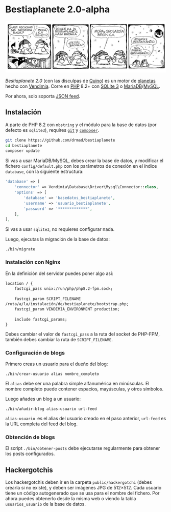 # Bestiaplanete 2.0-alpha

![](public/comic-strip.jpg)

_Bestiaplanete 2.0_ (con las disculpas de [Quino](https://www.quino.com.ar/)) es un motor de [planetas](https://es.wikipedia.org/wiki/Planeta_(agregador)) hecho con [Vendimia](https://vendimia.in/). Corre en [PHP](https://php.net) 8.2+ con [SQLite 3](https://www.sqlite.org/) o [MariaDB](https://mariadb.org/)/[MySQL](https://www.mysql.com/).

Por ahora, solo soporta [JSON feed](https://www.jsonfeed.org/version/1.1/).

## Instalación

A parte de PHP 8.2 con `mbstring` y el módulo para la base de datos (por defecto es `sqlite3`), requires [`git`](https://git-scm.com/) y [`composer`](https://getcomposer.org/).

```bash
git clone https://github.com/drmad/bestiaplanete
cd bestiaplanete
composer update
```

Si vas a usar MariaDB/MySQL, debes crear la base de datos, y modificar el fichero `config/default.php` con los parámetros de conexión en el índice `database`, con la siguiente estructura:

```php
'database' => [
    'connector' => Vendimia\Database\Driver\Mysql\Connector::class,
    'options' => [
        'database' => 'basedatos_bestiaplanete',
        'username' => 'usuario_bestiaplanete',
        'password' => '*************',
    ],
],
```

Si vas a usar `sqlite3`, no requieres configurar nada.

Luego, ejecutas la migración de la base de datos:

```
./bin/migrate
```

### Instalación con Nginx

En la definición del servidor puedes poner algo así:

```
location / {
    fastcgi_pass unix:/run/php/php8.2-fpm.sock;

    fastcgi_param SCRIPT_FILENAME /ruta/a/la/instalación/de/bestiaplanete/bootstrap.php;
    fastcgi_param VENDIMIA_ENVIRONMENT production;

    include fastcgi_params;
}
```

Debes cambiar el valor de `fastcgi_pass` a la ruta del socket de PHP-FPM, también debes cambiar la ruta de `SCRIPT_FILENAME`.

### Configuración de blogs

Primero creas un usuario para el dueño del blog:

```
./bin/crear-usuario alias nombre_completo
```

El `alias` debe ser una palabra simple alfanumérica en minúsculas. El nombre completo puede contener espacios, mayúsculas, y otros símbolos.

Luego añades un blog a un usuario:

```
./bin/añadir-blog alias-usuario url-feed
```

`alias-usuario `es el alias del usuario creado en el paso anterior, `url-feed` es la URL completa del feed del blog.

### Obtención de blogs

El script `./bin/obtener-posts` debe ejecutarse regularmente para obtener los posts configurados.

## Hackergotchis

Los hackergotchis deben ir en la carpeta `public/hackergotchi` (debes crearla si no existe), y deben ser imágenes JPG de 512×512. Cada usuario tiene un código autogenerado que se usa para el nombre del fichero. Por ahora puedes obtenerlo desde la misma web o viendo la tabla `usuarios_usuario` de la base de datos.